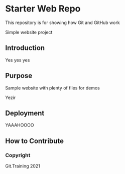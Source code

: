 # Starter Web Repo

This repository is for showing how Git and GitHub work

Simple website project 

## Introduction

 Yes yes yes

## Purpose

Sample website with plenty of files for demos

Yezir

## Deployment


YAAAHOOOO 

## How to Contribute


### Copyright

Git.Training 2021